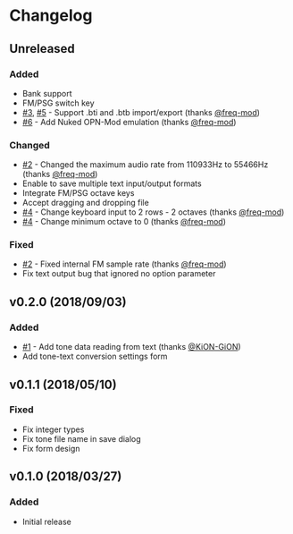 # Changelog

## Unreleased
### Added
- Bank support
- FM/PSG switch key
- [#3], [#5] - Support .bti and .btb import/export (thanks [@freq-mod])
- [#6] - Add Nuked OPN-Mod emulation (thanks [@freq-mod])

### Changed
- [#2] - Changed the maximum audio rate from 110933Hz to 55466Hz (thanks [@freq-mod])
- Enable to save multiple text input/output formats
- Integrate FM/PSG octave keys
- Accept dragging and dropping file
- [#4] - Change keyboard input to 2 rows - 2 octaves (thanks [@freq-mod])
- [#4] - Change minimum octave to 0 (thanks [@freq-mod])

### Fixed
- [#2] - Fixed internal FM sample rate (thanks [@freq-mod])
- Fix text output bug that ignored no option parameter

[@freq-mod]: https://github.com/freq-mod

[#2]: https://github.com/rerrahkr/YM2608-Tone-Editor/pull/2
[#3]: https://github.com/rerrahkr/YM2608-Tone-Editor/issues/3
[#4]: https://github.com/rerrahkr/YM2608-Tone-Editor/issues/4
[#5]: https://github.com/rerrahkr/YM2608-Tone-Editor/issues/5
[#6]: https://github.com/rerrahkr/YM2608-Tone-Editor/issues/6

## v0.2.0 (2018/09/03)
### Added
- [#1] - Add tone data reading from text (thanks [@KiON-GiON])
- Add tone-text conversion settings form

[@KiON-GiON]: https://github.com/KiON-GiON

[#1]: https://github.com/rerrahkr/YM2608-Tone-Editor/issues/1

## v0.1.1 (2018/05/10)
### Fixed
- Fix integer types
- Fix tone file name in save dialog
- Fix form design

## v0.1.0 (2018/03/27)
### Added
- Initial release

